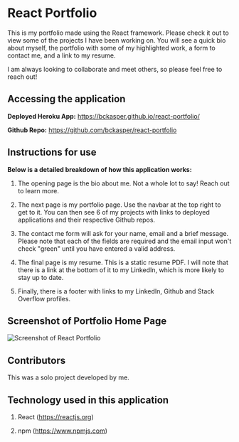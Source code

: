 # React Portfolio

This is my portfolio made using the React framework. Please check it out to view some of the projects I have been working on. You will see a quick bio about myself, the portfolio with some of my highlighted work, a form to contact me, and a link to my resume.

I am always looking to collaborate and meet others, so please feel free to reach out!


## Accessing the application

**Deployed Heroku App:** https://bckasper.github.io/react-portfolio/

**Github Repo:** https://github.com/bckasper/react-portfolio


## Instructions for use
**Below is a detailed breakdown of how this application works:**

1. The opening page is the bio about me. Not a whole lot to say! Reach out to learn more.

2. The next page is my portfolio page. Use the navbar at the top right to get to it. You can then see 6 of my projects with links to deployed applications and their respective Github repos.

3. The contact me form will ask for your name, email and a brief message. Please note that each of the fields are required and the email input won't check "green" until you have entered a valid address.

4. The final page is my resume. This is a static resume PDF. I will note that there is a link at the bottom of it to my LinkedIn, which is more likely to stay up to date.

5. Finally, there is a footer with links to my LinkedIn, Github and Stack Overflow profiles.

## Screenshot of Portfolio Home Page
![Screenshot of React Portfolio](src/assets/react-portfolio-screenshot.png) 

## Contributors
This was a solo project developed by me.


## Technology used in this application
1. React (https://reactjs.org)

2. npm (https://www.npmjs.com)